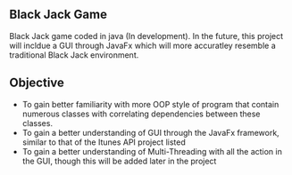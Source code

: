 ## Black Jack Game

Black Jack game coded in java (In development). In the future, this project will incldue a GUI through JavaFx which will more accuratley resemble a traditional Black Jack environment.

## Objective
* To gain better familiarity with more OOP style of program that contain numerous classes with correlating dependencies between these classes.
* To gain a better understanding of GUI through the JavaFx framework, similar to that of the Itunes API project listed 
* To gain a better understanding of Multi-Threading with all the action in the GUI, though this will be added later in the project
